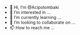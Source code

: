 - 👋 Hi, I’m @Acipolombaki
- 👀 I’m interested in ...
- 🌱 I’m currently learning ...
- 💞️ I’m looking to collaborate on ...
- 📫 How to reach me ...

<!---
Acipolombaki/Acipolombaki is a ✨ special ✨ repository because its `README.md` (this file) appears on your GitHub profile.
You can click the Preview link to take a look at your changes.
--->
